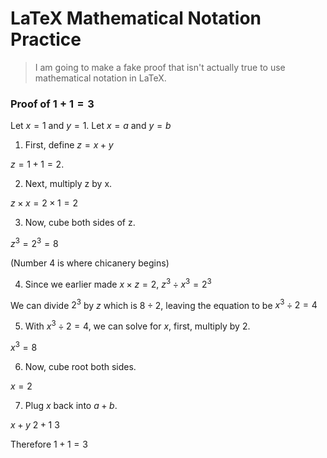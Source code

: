 # LaTeX Mathematical Notation Practice
> I am going to make a fake proof that isn't actually true to use mathematical notation in LaTeX.

### Proof of $1 + 1 = 3$

Let $x = 1$ and $y = 1$.
Let $x = a$ and $y = b$

1. First, define $z = x + y$

$z = 1 + 1 = 2$.

2. Next, multiply z by x.

$z \times x = 2 \times 1 = 2$

3. Now, cube both sides of z.

$z^3 = 2^3 = 8$

(Number 4 is where chicanery begins)

4. Since we earlier made $x \times z = 2$, $z^3 \div x^3 = 2^3$

We can divide $2^3$ by $z$ which is $8 \div 2$, leaving the equation to be $x^3 \div 2 = 4$

5. With $x^3 \div 2 = 4$, we can solve for $x$, first, multiply by 2.

$x^3 = 8$

6. Now, cube root both sides.

$x = 2$

7. Plug $x$ back into $a + b$.

$x + y$
$2 + 1$
$3$

Therefore $1 + 1 = 3$

